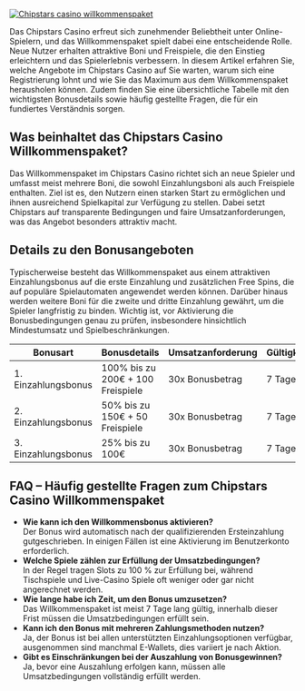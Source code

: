 [![Chipstars casino willkommenspaket](https://123-caf.pages.dev/gitsignup.png)](https://vrmoo.ru/Bt82HjjY)

<p>Das Chipstars Casino erfreut sich zunehmender Beliebtheit unter Online-Spielern, und das Willkommenspaket spielt dabei eine entscheidende Rolle. Neue Nutzer erhalten attraktive Boni und Freispiele, die den Einstieg erleichtern und das Spielerlebnis verbessern. In diesem Artikel erfahren Sie, welche Angebote im Chipstars Casino auf Sie warten, warum sich eine Registrierung lohnt und wie Sie das Maximum aus dem Willkommenspaket herausholen können. Zudem finden Sie eine übersichtliche Tabelle mit den wichtigsten Bonusdetails sowie häufig gestellte Fragen, die für ein fundiertes Verständnis sorgen.</p>  <h2>Was beinhaltet das Chipstars Casino Willkommenspaket?</h2> <p>Das Willkommenspaket im Chipstars Casino richtet sich an neue Spieler und umfasst meist mehrere Boni, die sowohl Einzahlungsboni als auch Freispiele enthalten. Ziel ist es, den Nutzern einen starken Start zu ermöglichen und ihnen ausreichend Spielkapital zur Verfügung zu stellen. Dabei setzt Chipstars auf transparente Bedingungen und faire Umsatzanforderungen, was das Angebot besonders attraktiv macht.</p>  <h2>Details zu den Bonusangeboten</h2> <p>Typischerweise besteht das Willkommenspaket aus einem attraktiven Einzahlungsbonus auf die erste Einzahlung und zusätzlichen Free Spins, die auf populäre Spielautomaten angewendet werden können. Darüber hinaus werden weitere Boni für die zweite und dritte Einzahlung gewährt, um die Spieler langfristig zu binden. Wichtig ist, vor Aktivierung die Bonusbedingungen genau zu prüfen, insbesondere hinsichtlich Mindestumsatz und Spielbeschränkungen.</p>  <table>   <thead>     <tr>       <th>Bonusart</th>       <th>Bonusdetails</th>       <th>Umsatzanforderung</th>       <th>Gültigkeitsdauer</th>     </tr>   </thead>   <tbody>     <tr>       <td>1. Einzahlungsbonus</td>       <td>100% bis zu 200€ + 100 Freispiele</td>       <td>30x Bonusbetrag</td>       <td>7 Tage</td>     </tr>     <tr>       <td>2. Einzahlungsbonus</td>       <td>50% bis zu 150€ + 50 Freispiele</td>       <td>30x Bonusbetrag</td>       <td>7 Tage</td>     </tr>     <tr>       <td>3. Einzahlungsbonus</td>       <td>25% bis zu 100€</td>       <td>30x Bonusbetrag</td>       <td>7 Tage</td>     </tr>   </tbody> </table>  <h2>FAQ – Häufig gestellte Fragen zum Chipstars Casino Willkommenspaket</h2> <ul>   <li><strong>Wie kann ich den Willkommensbonus aktivieren?</strong><br>Der Bonus wird automatisch nach der qualifizierenden Ersteinzahlung gutgeschrieben. In einigen Fällen ist eine Aktivierung im Benutzerkonto erforderlich.</li>   <li><strong>Welche Spiele zählen zur Erfüllung der Umsatzbedingungen?</strong><br>In der Regel tragen Slots zu 100 % zur Erfüllung bei, während Tischspiele und Live-Casino Spiele oft weniger oder gar nicht angerechnet werden.</li>   <li><strong>Wie lange habe ich Zeit, um den Bonus umzusetzen?</strong><br>Das Willkommenspaket ist meist 7 Tage lang gültig, innerhalb dieser Frist müssen die Umsatzbedingungen erfüllt sein.</li>   <li><strong>Kann ich den Bonus mit mehreren Zahlungsmethoden nutzen?</strong><br>Ja, der Bonus ist bei allen unterstützten Einzahlungsoptionen verfügbar, ausgenommen sind manchmal E-Wallets, dies variiert je nach Aktion.</li>   <li><strong>Gibt es Einschränkungen bei der Auszahlung von Bonusgewinnen?</strong><br>Ja, bevor eine Auszahlung erfolgen kann, müssen alle Umsatzbedingungen vollständig erfüllt werden.</li> </ul>